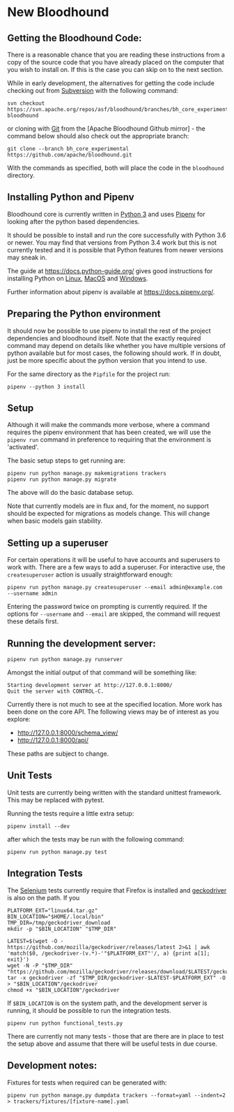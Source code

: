 # New Bloodhound

## Getting the Bloodhound Code:

There is a reasonable chance that you are reading these instructions from a
copy of the source code that you have already placed on the computer that you
wish to install on. If this is the case you can skip on to the next section.

While in early development, the alternatives for getting the code include
checking out from [Subversion] with the following command:

```
svn checkout https://svn.apache.org/repos/asf/bloodhound/branches/bh_core_experimental/ bloodhound
```

or cloning with [Git] from the [Apache Bloodhound Github mirror] - the command
below should also check out the appropriate branch:

```
git clone --branch bh_core_experimental https://github.com/apache/bloodhound.git
```

With the commands as specified, both will place the code in the `bloodhound`
directory.

[Subversion]: https://subversion.apache.org/
[Git]: https://git-scm.com/
[Apache Bloodhound mirror]: https://github.com/apache/bloodhound
[Github]: https://github.com/

## Installing Python and Pipenv

Bloodhound core is currently written in [Python 3] and uses [Pipenv] for
looking after the python based dependencies.

It should be possible to install and run the core successfully with Python 3.6
or newer. You may find that versions from Python 3.4 work but this is not
currently tested and it is possible that Python features from newer versions
may sneak in.

The guide at <https://docs.python-guide.org/> gives good instructions for
installing Python on [Linux][Python on Linux], [MacOS][Python on MacOS] and
[Windows][Python on Windows].

Further information about pipenv is available at <https://docs.pipenv.org/>.

[Python 3]: https://docs.python.org/3/
[Pipenv]: https://pipenv.readthedocs.io/en/latest/
[Python on Linux]: https://docs.python-guide.org/starting/install3/linux/#install3-linux
[Python on MacOS]: https://docs.python-guide.org/starting/install3/osx/#install3-osx
[Python on Windows]: https://docs.python-guide.org/starting/install3/win/#install3-windows

## Preparing the Python environment

It should now be possible to use pipenv to install the rest of the project
dependencies and bloodhound itself. Note that the exactly required command may
depend on details like whether you have multiple versions of python available
but for most cases, the following should work. If in doubt, just be more
specific about the python version that you intend to use.

For the same directory as the `Pipfile` for the project run:

```
pipenv --python 3 install
```

## Setup

Although it will make the commands more verbose, where a command requires
the pipenv environment that has been created, we will use the `pipenv run`
command in preference to requiring that the environment is 'activated'.

The basic setup steps to get running are:

```
pipenv run python manage.py makemigrations trackers
pipenv run python manage.py migrate
```

The above will do the basic database setup.

Note that currently models are in flux and, for the moment, no support should
be expected for migrations as models change. This will change when basic
models gain stability.

## Setting up a superuser

For certain operations it will be useful to have accounts and superusers to
work with. There are a few ways to add a superuser. For interactive use, the
`createsuperuser` action is usually straightforward enough:

```
pipenv run python manage.py createsuperuser --email admin@example.com --username admin
```

Entering the password twice on prompting is currently required. If the options
for `--username` and `--email` are skipped, the command will request these
details first.

## Running the development server:

```
pipenv run python manage.py runserver
```

Amongst the initial output of that command will be something like:

```
Starting development server at http://127.0.0.1:8000/
Quit the server with CONTROL-C.
```

Currently there is not much to see at the specified location. More work has
been done on the core API. The following views may be of interest as you
explore:

 * http://127.0.0.1:8000/schema_view/
 * http://127.0.0.1:8000/api/

These paths are subject to change.

## Unit Tests

Unit tests are currently being written with the standard unittest framework.
This may be replaced with pytest.

Running the tests require a little extra setup:

```
pipenv install --dev
```

after which the tests may be run with the following command:

```
pipenv run python manage.py test
```

## Integration Tests

The [Selenium] tests currently require that Firefox is installed and
[geckodriver] is also on the path. If you 
```
PLATFORM_EXT="linux64.tar.gz"
BIN_LOCATION="$HOME/.local/bin"
TMP_DIR=/tmp/geckodriver_download
mkdir -p "$BIN_LOCATION" "$TMP_DIR"

LATEST=$(wget -O - https://github.com/mozilla/geckodriver/releases/latest 2>&1 | awk 'match($0, /geckodriver-(v.*)-'"$PLATFORM_EXT"'/, a) {print a[1]; exit}')
wget -N -P "$TMP_DIR" "https://github.com/mozilla/geckodriver/releases/download/$LATEST/geckodriver-$LATEST-$PLATFORM_EXT"
tar -x geckodriver -zf "$TMP_DIR/geckodriver-$LATEST-$PLATFORM_EXT" -O > "$BIN_LOCATION"/geckodriver
chmod +x "$BIN_LOCATION"/geckodriver
```

If `$BIN_LOCATION` is on the system path, and the development server is
running, it should be possible to run the integration tests.

```
pipenv run python functional_tests.py
```

There are currently not many tests - those that are there are in place to test
the setup above and assume that there will be useful tests in due course.

[Selenium]: https://selenium.dev/
[geckodriver]: https://firefox-source-docs.mozilla.org/testing/geckodriver/

## Development notes:

Fixtures for tests when required can be generated with:

```
pipenv run python manage.py dumpdata trackers --format=yaml --indent=2 > trackers/fixtures/[fixture-name].yaml
```
